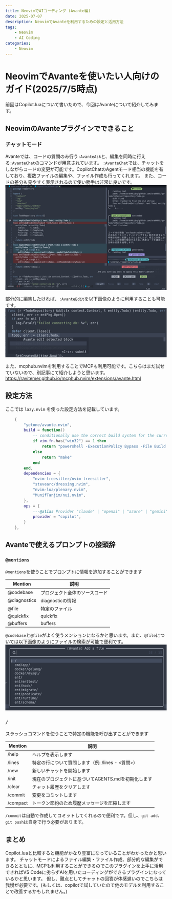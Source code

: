 ```yaml
---
title: NeovimでAIコーディング (Avante編)
date: 2025-07-07
description: NeovimでAvanteを利用するための設定と活用方法
tags: 
    - Neovim
    - AI Coding
categories:
    - Neovim
---
```


# NeovimでAvanteを使いたい人向けのガイド(2025/7/5時点)

前回はCopilot.luaについて書いたので、今回はAvanteについて紹介してみます。

## NeovimのAvanteプラグインでできること

### チャットモード

Avanteでは、コードの質問のみ行う`:AvanteAsk`と、編集を同時に行える`:AvanteChat`のコマンドが用意されています。
`:AvanteChat`では、チャットをしながらコードの変更が可能です。CopilotChatのAgentモード相当の機能を有しており、複数ファイルの編集や、ファイル作成も行ってくれます。
また、コードの差分も見やすく表示されるので使い勝手は非常に良いです。
![avante_chat](uploads/avante_chat.png)

部分的に編集したければ、`:AvanteEdit`を以下画像のように利用することも可能です。
![avante_edit](uploads/avante_edit.png)

また、mcphub.nvimを利用することでMCPも利用可能です。こちらはまだ試せていないので、別記事にて紹介しようと思います。
https://ravitemer.github.io/mcphub.nvim/extensions/avante.html

## 設定方法

ここでは `lazy.nvim` を使った設定方法を記載しています。

```lua
	{
		"yetone/avante.nvim",
		build = function()
			-- conditionally use the correct build system for the current OS
			if vim.fn.has("win32") == 1 then
				return "powershell -ExecutionPolicy Bypass -File Build.ps1 -BuildFromSource false"
			else
				return "make"
			end
		end,
		dependencies = {
			"nvim-treesitter/nvim-treesitter",
			"stevearc/dressing.nvim",
			"nvim-lua/plenary.nvim",
			"MunifTanjim/nui.nvim",
		},
		ops = {
			---@alias Provider "claude" | "openai" | "azure" | "gemini" | "cohere" | "copilot" | string
	        provider = "copilot",
		}
	},
```

## Avanteで使えるプロンプトの接頭辞

### `@mentions`
`@mentions`を使うことでプロンプトに情報を追加することができます

| Mention      | 説明                           |
| ------------ | ------------------------------ |
| @codebase    | プロジェクト全体のソースコード |
| @diagnostics | diagnosticの情報               |
| @file        | 特定のファイル                 |
| @quickfix    | quickfix                       |
| @buffers     | buffers                        |

`@codebase`と`@file`がよく使うメンションになるかと思います。また、`@file`については以下画像のようにファイルの検索が可能で便利です。
![avante_mention_file](uploads/avante_mention_file.png)

### `/`
スラッシュコマンドを使うことで特定の機能を呼び出すことができます

| Mention  | 説明                                                          |
| -------- | ------------------------------------------------------------- |
| /help    | ヘルプを表示します                                            |
| /lines   | 特定の行について質問します（例: /lines <start>-<end> <質問>） |
| /new     | 新しいチャットを開始します                                    |
| /init    | 現在のプロジェクトに基づいてAGENTS.mdを初期化します           |
| /clear   | チャット履歴をクリアします                                    |
| /commit  | 変更をコミットします                                          |
| /compact | トークン節約のため履歴メッセージを圧縮します                  |

`/commit`は自動で作成してコミットしてくれるので便利です。但し、`git add`、`git push`は自身で行う必要があります。

## まとめ

Copilot.luaと比較すると機能がかなり豊富になっていることがわかったかと思います。
チャットモードによるファイル編集・ファイル作成、部分的な編集ができるとともに、MCPも利用することができるのでこのプラグインを上手に活用できればVS Codeに劣らずAIを用いたコーディングができるプラグインになっているかと思います。
但し、難点としてチャットの回答が体感遅いのでこちらは我慢が必要です。(もしくは、copilotで試していたので他のモデルを利用することで改善するかもしれません。)

